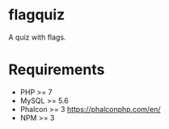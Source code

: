 # flagquiz
A quiz with flags.

# Requirements
- PHP >= 7
- MySQL >= 5.6
- Phalcon >= 3 https://phalconphp.com/en/
- NPM >= 3
